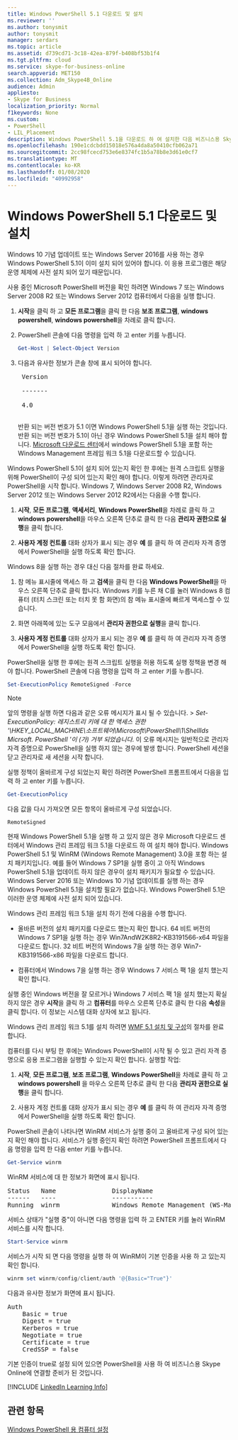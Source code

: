 ```yaml
---
title: Windows PowerShell 5.1 다운로드 및 설치
ms.reviewer: ''
ms.author: tonysmit
author: tonysmit
manager: serdars
ms.topic: article
ms.assetid: d739cd71-3c18-42ea-879f-b408bf53b1f4
ms.tgt.pltfrm: cloud
ms.service: skype-for-business-online
search.appverid: MET150
ms.collection: Adm_Skype4B_Online
audience: Admin
appliesto:
- Skype for Business
localization_priority: Normal
f1keywords: None
ms.custom:
- PowerShell
- LIL_Placement
description: Windows PowerShell 5.1을 다운로드 하 여 설치한 다음 비즈니스용 Skype Online에 연결 하는 원격 PowerShell 세션을 만듭니다.
ms.openlocfilehash: 190e1cdcbdd15018e576a4da8a50410cfb062a71
ms.sourcegitcommit: 2cc98fcecd753e6e8374fc1b5a78b8e3d61e0cf7
ms.translationtype: MT
ms.contentlocale: ko-KR
ms.lasthandoff: 01/08/2020
ms.locfileid: "40992958"
---
```

# <a name="download-and-install-windows-powershell-51"></a>Windows PowerShell 5.1 다운로드 및 설치

Windows 10 기념 업데이트 또는 Windows Server 2016를 사용 하는 경우 Windows PowerShell 5.1이 이미 설치 되어 있어야 합니다. 이 응용 프로그램은 해당 운영 체제에 사전 설치 되어 있기 때문입니다.
  
사용 중인 Microsoft PowerShelll 버전을 확인 하려면 Windows 7 또는 Windows Server 2008 R2 또는 Windows Server 2012 컴퓨터에서 다음을 실행 합니다.
  
1. **시작**을 클릭 하 고 **모든 프로그램**을 클릭 한 다음 **보조 프로그램**, **windows powershell**, **windows powershell**을 차례로 클릭 합니다.
    
2. PowerShell 콘솔에 다음 명령을 입력 하 고 enter 키를 누릅니다.
    
   ```PowerShell
   Get-Host | Select-Object Version
   ```

3. 다음과 유사한 정보가 콘솔 창에 표시 되어야 합니다.
    
    <pre>
    Version <BR>
    ------- <BR>
    4.0
    </pre>

    반환 되는 버전 번호가 5.1 이면 Windows PowerShell 5.1을 실행 하는 것입니다. 반환 되는 버전 번호가 5.1이 아닌 경우 Windows PowerShell 5.1을 설치 해야 합니다. [Microsoft 다운로드 센터](https://www.microsoft.com/en-us/download/details.aspx?id=54616)에서 windows PowerShell 5.1을 포함 하는 Windows Management 프레임 워크 5.1을 다운로드할 수 있습니다.
  
Windows PowerShell 5.1이 설치 되어 있는지 확인 한 후에는 원격 스크립트 실행을 위해 PowerShell이 구성 되어 있는지 확인 해야 합니다. 이렇게 하려면 관리자로 PowerShell을 시작 합니다. Windows 7, Windows Server 2008 R2, Windows Server 2012 또는 Windows Server 2012 R2에서는 다음을 수행 합니다.
  
1. **시작**, **모든 프로그램**, **액세서리**, **Windows PowerShell**을 차례로 클릭 하 고 **windows powershell**을 마우스 오른쪽 단추로 클릭 한 다음 **관리자 권한으로 실행**을 클릭 합니다.
    
2. **사용자 계정 컨트롤** 대화 상자가 표시 되는 경우 **예** 를 클릭 하 여 관리자 자격 증명에서 PowerShell을 실행 하도록 확인 합니다.
    
Windows 8을 실행 하는 경우 대신 다음 절차를 완료 하세요.
  
1. 참 메뉴 표시줄에 액세스 하 고 **검색**을 클릭 한 다음 **Windows PowerShell**을 마우스 오른쪽 단추로 클릭 합니다. Windows 키를 누른 채 C를 눌러 Windows 8 컴퓨터 (터치 스크린 또는 터치 못 함 화면)의 참 메뉴 표시줄에 빠르게 액세스할 수 있습니다.
    
2. 화면 아래쪽에 있는 도구 모음에서 **관리자 권한으로 실행**을 클릭 합니다.
    
3. **사용자 계정 컨트롤** 대화 상자가 표시 되는 경우 **예** 를 클릭 하 여 관리자 자격 증명에서 PowerShell을 실행 하도록 확인 합니다.
    
PowerShell을 실행 한 후에는 원격 스크립트 실행을 허용 하도록 실행 정책을 변경 해야 합니다. PowerShell 콘솔에 다음 명령을 입력 하 고 enter 키를 누릅니다.
```PowerShell
Set-ExecutionPolicy RemoteSigned -Force
```
   
 
> [!NOTE]
> 앞의 명령을 실행 하면 다음과 같은 오류 메시지가 표시 될 수 있습니다. > *Set-ExecutionPolicy: 레지스트리 키에 대 한 액세스 권한 '\\HKEY_LOCAL_MACHINE\\소프트웨어\\Microsoft\\PowerShell\\1\\ShellIds Micrsoft. PowerShell '이 (가) 거부 되었습니다.* 이 오류 메시지는 일반적으로 관리자 자격 증명으로 PowerShell을 실행 하지 않는 경우에 발생 합니다. PowerShell 세션을 닫고 관리자로 새 세션을 시작 합니다.
 
실행 정책이 올바르게 구성 되었는지 확인 하려면 PowerShell 프롬프트에서 다음을 입력 하 고 enter 키를 누릅니다.
  
```PowerShell
Get-ExecutionPolicy
```

다음 값을 다시 가져오면 모든 항목이 올바르게 구성 되었습니다.
  
`RemoteSigned`

현재 Windows PowerShell 5.1을 실행 하 고 있지 않은 경우 Microsoft 다운로드 센터에서 Windows 관리 프레임 워크 5.1을 다운로드 하 여 설치 해야 합니다. Windows PowerShell 5.1 및 WinRM (Windows Remote Management) 3.0을 포함 하는 설치 패키지입니다. 예를 들어 Windows 7 SP1을 실행 중이 고 아직 Windows PowerShell 5.1을 업데이트 하지 않은 경우이 설치 패키지가 필요할 수 있습니다. Windows Server 2016 또는 Windows 10 기념 업데이트를 실행 하는 경우 Windows PowerShell 5.1을 설치할 필요가 없습니다. Windows PowerShell 5.1은 이러한 운영 체제에 사전 설치 되어 있습니다.
  
Windows 관리 프레임 워크 5.1을 설치 하기 전에 다음을 수행 합니다.
  
- 올바른 버전의 설치 패키지를 다운로드 했는지 확인 합니다. 64 비트 버전의 Windows 7 SP1을 실행 하는 경우 Win7AndW2K8R2-KB3191566-x64 파일을 다운로드 합니다. 32 비트 버전의 Windows 7을 실행 하는 경우 Win7-KB3191566-x86 파일을 다운로드 합니다.
    
- 컴퓨터에서 Windows 7을 실행 하는 경우 Windows 7 서비스 팩 1을 설치 했는지 확인 합니다.

실행 중인 Windows 버전을 잘 모르거나 Windows 7 서비스 팩 1을 설치 했는지 확실 하지 않은 경우 **시작**을 클릭 하 고 **컴퓨터**를 마우스 오른쪽 단추로 클릭 한 다음 **속성**을 클릭 합니다. 이 정보는 시스템 대화 상자에 보고 됩니다.
  
Windows 관리 프레임 워크 5.1를 설치 하려면 [WMF 5.1 설치 및 구성](https://docs.microsoft.com/powershell/wmf/setup/install-configure)의 절차를 완료 합니다.
  
컴퓨터를 다시 부팅 한 후에는 Windows PowerShell이 시작 될 수 있고 관리 자격 증명으로 응용 프로그램을 실행할 수 있는지 확인 합니다. 실행할 작업:
  
1. **시작**, **모든 프로그램**, **보조 프로그램**, **Windows PowerShell**을 차례로 클릭 하 고 **windows powershell** 을 마우스 오른쪽 단추로 클릭 한 다음 **관리자 권한으로 실행**을 클릭 합니다.
    
2. 사용자 계정 컨트롤 대화 상자가 표시 되는 경우 **예** 를 클릭 하 여 관리자 자격 증명에서 PowerShell을 실행 하도록 확인 합니다.
    
PowerShell 콘솔이 나타나면 WinRM 서비스가 실행 중이 고 올바르게 구성 되어 있는지 확인 해야 합니다. 서비스가 실행 중인지 확인 하려면 PowerShell 프롬프트에서 다음 명령을 입력 한 다음 enter 키를 누릅니다.
  
```PowerShell
Get-Service winrm
```

WinRM 서비스에 대 한 정보가 화면에 표시 됩니다.
  
<pre>
Status   Name               DisplayName
------   ----               -----------
Running  winrm              Windows Remote Management (WS-Manag...
</pre>

서비스 상태가 "실행 중"이 아니면 다음 명령을 입력 하 고 ENTER 키를 눌러 WinRM 서비스를 시작 합니다.
  
```PowerShell
Start-Service winrm
```

서비스가 시작 되 면 다음 명령을 실행 하 여 WinRM이 기본 인증을 사용 하 고 있는지 확인 합니다.
  
```PowerShell
winrm set winrm/config/client/auth '@{Basic="True"}'
```

다음과 유사한 정보가 화면에 표시 됩니다.
  
<pre>
Auth
    Basic = true
    Digest = true
    Kerberos = true
    Negotiate = true
    Certificate = true
    CredSSP = false
</pre>

기본 인증이 true로 설정 되어 있으면 PowerShell을 사용 하 여 비즈니스용 Skype Online에 연결할 준비가 된 것입니다.
  
[!INCLUDE [LinkedIn Learning Info](../../common/office/linkedin-learning-info.md)]
   
## <a name="related-topics"></a>관련 항목
[Windows PowerShell 용 컴퓨터 설정](set-up-your-computer-for-windows-powershell.md) 

  
 
